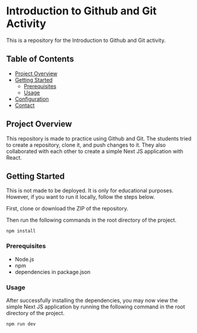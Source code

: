 # Introduction to Github and Git Activity

This is a repository for the Introduction to Github and Git activity. 

## Table of Contents
- [Project Overview](#project-overview)
- [Getting Started](#getting-started)
  - [Prerequisites](#prerequisites)
  - [Usage](#usage)
- [Configuration](#configuration)
- [Contact](#contact)
## Project Overview

This repository is made to practice using Github and Git. The students tried to create a repository, clone it, and push changes to it.
They also collaborated with each other to create a simple Next JS application with React.


## Getting Started

This is not made to be deployed. It is only for educational purposes.
However, if you want to run it locally, follow the steps below.

First, clone or download the ZIP of the repository.

Then run the following commands in the root directory of the project.

```
npm install
```

### Prerequisites

- Node.js
- npm
- dependencies in package.json


### Usage

 After successfully installing the dependencies, you may now view the simple Next JS application by running the following command in the root directory of the project.

 ```
 npm run dev
```

    
